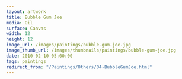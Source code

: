 ```yaml
---
layout: artwork
title: Bubble Gum Joe
media: Oil
surface: Canvas
width: 12
height: 12
image_url: /images/paintings/bubble-gum-joe.jpg
image_thumb_url: /images/thumbnails/paintings/bubble-gum-joe.jpg
date: 2010-02-10 05:00:00
tags: paintings
redirect_from: "/Paintings/Others/04-BubbleGumJoe.html"
---
```

